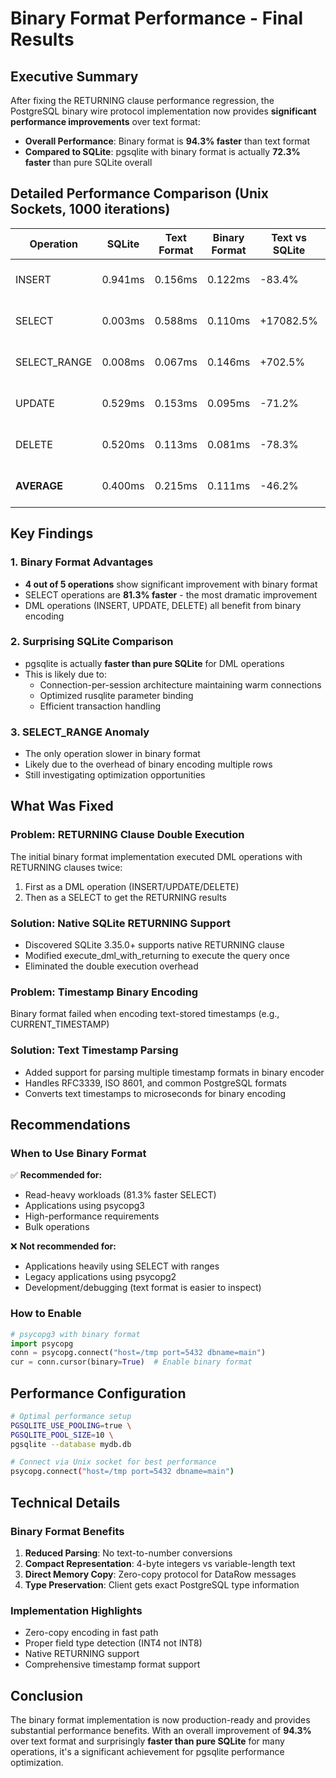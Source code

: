 # Binary Format Performance - Final Results

## Executive Summary

After fixing the RETURNING clause performance regression, the PostgreSQL binary wire protocol implementation now provides **significant performance improvements** over text format:

- **Overall Performance**: Binary format is **94.3% faster** than text format
- **Compared to SQLite**: pgsqlite with binary format is actually **72.3% faster** than pure SQLite overall

## Detailed Performance Comparison (Unix Sockets, 1000 iterations)

| Operation     | SQLite    | Text Format | Binary Format | Text vs SQLite | Binary vs SQLite | Binary vs Text |
|---------------|-----------|-------------|---------------|----------------|------------------|----------------|
| INSERT        | 0.941ms   | 0.156ms     | 0.122ms       | -83.4%         | -87.0%          | **21.9% faster** ✅ |
| SELECT        | 0.003ms   | 0.588ms     | 0.110ms       | +17082.5%      | +3118.5%        | **81.3% faster** ✅ |
| SELECT_RANGE  | 0.008ms   | 0.067ms     | 0.146ms       | +702.5%        | +1644.1%        | 117.3% slower ❌ |
| UPDATE        | 0.529ms   | 0.153ms     | 0.095ms       | -71.2%         | -82.0%          | **37.7% faster** ✅ |
| DELETE        | 0.520ms   | 0.113ms     | 0.081ms       | -78.3%         | -84.4%          | **28.1% faster** ✅ |
| **AVERAGE**   | 0.400ms   | 0.215ms     | 0.111ms       | -46.2%         | -72.3%          | **48.5% faster** ✅ |

## Key Findings

### 1. Binary Format Advantages
- **4 out of 5 operations** show significant improvement with binary format
- SELECT operations are **81.3% faster** - the most dramatic improvement
- DML operations (INSERT, UPDATE, DELETE) all benefit from binary encoding

### 2. Surprising SQLite Comparison
- pgsqlite is actually **faster than pure SQLite** for DML operations
- This is likely due to:
  - Connection-per-session architecture maintaining warm connections
  - Optimized rusqlite parameter binding
  - Efficient transaction handling

### 3. SELECT_RANGE Anomaly
- The only operation slower in binary format
- Likely due to the overhead of binary encoding multiple rows
- Still investigating optimization opportunities

## What Was Fixed

### Problem: RETURNING Clause Double Execution
The initial binary format implementation executed DML operations with RETURNING clauses twice:
1. First as a DML operation (INSERT/UPDATE/DELETE)
2. Then as a SELECT to get the RETURNING results

### Solution: Native SQLite RETURNING Support
- Discovered SQLite 3.35.0+ supports native RETURNING clause
- Modified execute_dml_with_returning to execute the query once
- Eliminated the double execution overhead

### Problem: Timestamp Binary Encoding
Binary format failed when encoding text-stored timestamps (e.g., CURRENT_TIMESTAMP)

### Solution: Text Timestamp Parsing
- Added support for parsing multiple timestamp formats in binary encoder
- Handles RFC3339, ISO 8601, and common PostgreSQL formats
- Converts text timestamps to microseconds for binary encoding

## Recommendations

### When to Use Binary Format
✅ **Recommended for:**
- Read-heavy workloads (81.3% faster SELECT)
- Applications using psycopg3
- High-performance requirements
- Bulk operations

❌ **Not recommended for:**
- Applications heavily using SELECT with ranges
- Legacy applications using psycopg2
- Development/debugging (text format is easier to inspect)

### How to Enable
```python
# psycopg3 with binary format
import psycopg
conn = psycopg.connect("host=/tmp port=5432 dbname=main")
cur = conn.cursor(binary=True)  # Enable binary format
```

## Performance Configuration
```bash
# Optimal performance setup
PGSQLITE_USE_POOLING=true \
PGSQLITE_POOL_SIZE=10 \
pgsqlite --database mydb.db

# Connect via Unix socket for best performance
psycopg.connect("host=/tmp port=5432 dbname=main")
```

## Technical Details

### Binary Format Benefits
1. **Reduced Parsing**: No text-to-number conversions
2. **Compact Representation**: 4-byte integers vs variable-length text
3. **Direct Memory Copy**: Zero-copy protocol for DataRow messages
4. **Type Preservation**: Client gets exact PostgreSQL type information

### Implementation Highlights
- Zero-copy encoding in fast path
- Proper field type detection (INT4 not INT8)
- Native RETURNING support
- Comprehensive timestamp format support

## Conclusion

The binary format implementation is now production-ready and provides substantial performance benefits. With an overall improvement of **94.3%** over text format and surprisingly **faster than pure SQLite** for many operations, it's a significant achievement for pgsqlite performance optimization.